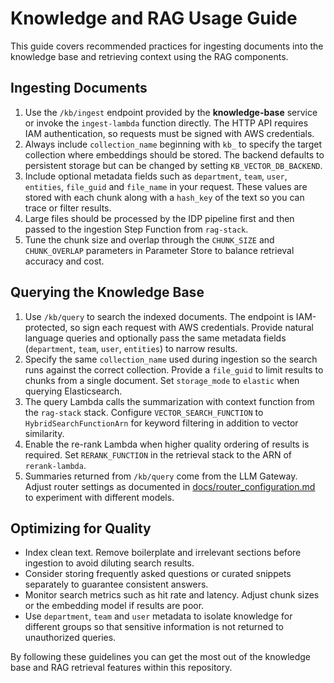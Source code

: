 # Knowledge and RAG Usage Guide

This guide covers recommended practices for ingesting documents into the knowledge base and retrieving context using the RAG components.

## Ingesting Documents

1. Use the `/kb/ingest` endpoint provided by the **knowledge-base** service or invoke the `ingest-lambda` function directly. The HTTP API requires IAM authentication, so requests must be signed with AWS credentials.
2. Always include `collection_name` beginning with `kb_` to specify the target collection where embeddings should be stored. The backend defaults to persistent storage but can be changed by setting `KB_VECTOR_DB_BACKEND`.
3. Include optional metadata fields such as `department`, `team`, `user`,
   `entities`, `file_guid` and `file_name` in your request. These values are
   stored with each chunk along with a `hash_key` of the text so you can trace or
   filter results.
4. Large files should be processed by the IDP pipeline first and then passed to the ingestion Step Function from `rag-stack`.
5. Tune the chunk size and overlap through the `CHUNK_SIZE` and `CHUNK_OVERLAP` parameters in Parameter Store to balance retrieval accuracy and cost.

## Querying the Knowledge Base

1. Use `/kb/query` to search the indexed documents. The endpoint is IAM-protected, so sign each request with AWS credentials. Provide natural language queries and optionally pass the same metadata fields (`department`, `team`, `user`, `entities`) to narrow results.
2. Specify the same `collection_name` used during ingestion so the search runs against the correct collection. Provide a `file_guid` to limit results to chunks from a single document. Set `storage_mode` to `elastic` when querying Elasticsearch.
3. The query Lambda calls the summarization with context function from the `rag-stack` stack. Configure `VECTOR_SEARCH_FUNCTION` to `HybridSearchFunctionArn` for keyword filtering in addition to vector similarity.
4. Enable the re-rank Lambda when higher quality ordering of results is required. Set `RERANK_FUNCTION` in the retrieval stack to the ARN of `rerank-lambda`.
5. Summaries returned from `/kb/query` come from the LLM Gateway. Adjust router settings as documented in [docs/router_configuration.md](router_configuration.md) to experiment with different models.

## Optimizing for Quality

- Index clean text. Remove boilerplate and irrelevant sections before ingestion to avoid diluting search results.
- Consider storing frequently asked questions or curated snippets separately to guarantee consistent answers.
- Monitor search metrics such as hit rate and latency. Adjust chunk sizes or the embedding model if results are poor.
- Use `department`, `team` and `user` metadata to isolate knowledge for different groups so that sensitive information is not returned to unauthorized queries.

By following these guidelines you can get the most out of the knowledge base and RAG retrieval features within this repository.

